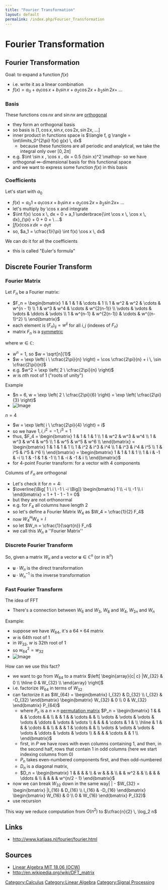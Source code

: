 ```yaml
---
title: "Fourier Transformation"
layout: default
permalink: /index.php/Fourier_Transformation
---
```


# Fourier Transformation

## Fourier Transformation
Goal: to expand a function $f(x)$
- i.e. write it as a linear combination 
- $f(x) = a_0 + a_1 \cos x + b_1 \sin x + a_2 \cos 2x + b_2 \sin 2x + \ ...$


### Basis
These functions $\cos nx$ and $\sin nx$ are [orthogonal](Orthogonal_Functions)
- they form an orthogonal basis
- so basis is $\big[ 1, \cos x, \sin x, \cos 2x, \sin 2x, \ ... \big]$
- inner product in functions space is $\langle f, g \rangle = \int\limits_0^{2\pi} f(x) g(x) \, dx$
  - because these functions are all periodic and analytical, we take the integral only over $[0, 2 \pi]$
- e.g. $\int \sin x \, \cos x \, dx = 0.5 (\sin x)^2 \mathop- so we have orthogonal $\infty$-dimensional basis for this functional space
- and we want to express some function $f(x)$ in this basis 


### Coefficients
Let's start with $a_0$ 
- $f(x) = a_0 1 + a_1 \cos x + b_1 \sin x + a_2 \cos 2x + b_2 \sin 2x + \ ...$
- let's multiply by \cos x and integrate 
- $\int f(x) \cos x \, dx = 0 + a_1 \underbrace{\int \cos x \, \cos x \, dx}_{\pi} + 0 + 0 + \ ...$
- $\int f(x) \cos x \, dx = a_1 \pi$
- so, $a_1 = \cfrac{1}{\pi} \int f(x) \cos x \, dx$

We can do it for all the coefficients 
- this is called "Euler's formula"


## Discrete Fourier Transform
### Fourier Matrix
Let $F_n$ be a Fourier matrix:
- $F_n = \begin{bmatrix} 
1 & 1 & 1 & \cdots & 1 \\
1 & w^2 & w^2 & \cdots & w^{n - 1} \\
1 & w^3 & w^4 & \cdots & w^{2(n-1)} \\
\vdots & \vdots & \vdots & \ddots & \vdots \\
1 & w^{n-1} & w^{2(n-1)} & \cdots & w^{(n-1)^2} \\
\end{bmatrix}$
- each element is $(F_n)_{ij} = w^{ij}$ for all $i,j$ (indexes of $F_n$)
- matrix $F_n$ is a [symmetric](Symmetric_Matrix)

where $w \in \mathbb C$:
- $w^n = 1$, so $w = \sqrt[n]{1}$
- $w = \exp \left( i \ \cfrac{2\pi}{n} \right) = \cos \cfrac{2\pi}{n} + i \, \sin \cfrac{2\pi}{n}$
- e.g. $w^2 = \exp \left( 2 \ \cfrac{2\pi}{n} \right)$
- $w$ is $n$th root of 1 ("roots of unity")


Example 
- $n = 6, w = \exp \left( 2 \ \cfrac{2\pi}{6} \right) = \exp \left( \cfrac{2\pi}{3} \right)$
- <img src="http://habrastorage.org/files/6f0/506/22c/6f050622c0eb47e4bd5eeb8c3dfcd463.png" alt="Image">

$n = 4$
- $w = \exp \left( i \ \cfrac{2\pi}{4} \right) = i$
- so we have $1, i, i^2 = -1, i^3 = 1$
- thus, $F_4 = \begin{bmatrix} 
1 & 1 & 1 & 1 \\
1 & w^2 & w^3 & w^4 \\
1 & w^3 & w^4 & w^5 \\
1 & w^5 & w^5 & w^6 \\
\end{bmatrix} = \begin{bmatrix} 
1 & 1 & 1 & 1 \\
1 & i^2 & i^3 & i^4 \\
1 & i^3 & i^4 & i^5 \\
1 & i^5 & i^5 & i^6 \\
\end{bmatrix} = \begin{bmatrix} 
1 & 1 & 1 & 1 \\
1 & i & -1 & -i \\
1 & -1 & 1 & -1 \\
1 & -i & -1 & i \\
\end{bmatrix}$
- for 4-point Fourier transform: for a vector with 4 components 



Columns of $F_n$ are orthogonal
- Let's check it for $n=4$:
- $\overline{\Big[ 1 \ i \ -1 \ -i \Big]} \begin{bmatrix} 1 \\ -i \\ -1 \\ i \end{bmatrix} = 1 + 1 - 1 - 1 = 0$
- but they are not orthonormal
- e.g. for $F_4$ all columns have length 2
- so let's define a Fourier Matrix $W_4$ as $W_4 = \cfrac{1}{2} F_4$
- now $W_4^H W_4 = I$
- so let $W_n = \cfrac{1}{\sqrt{n}} F_n$
- we call this $W_n$ a ''Fourier Matrix''


### Discrete Fourier Transform
So, given a matrix $W_n$ and a vector $\mathbf u \in \mathbb C^{n}$ (or in $\mathbb R^{n}$)
- $\mathbf u \cdot W_n$ is the direct transformation
- $\mathbf u \cdot W_n^{-1}$ is the inverse transformation



### Fast Fourier Transform
The idea of FFT 
- There's a connection between $W_6$ and $W_3$, $W_8$ and $W_4$, $W_{2n}$ and $W_n$

Example:
- suppose we have $W_{64}$, it's a $64 \times 64$ matrix
- $w$ is 64th root of 1
- in $W_{32}$, $w$ is 32th root of 1
- so $w_{64}^2 = w_{32}$
- <img src="http://habrastorage.org/files/96f/2c3/858/96f2c3858129488290280b709be08893.png" alt="Image">

How can we use this fact? 
- we want to go from $W_64$ to a matrix $\left[ \begin{array}{c| c} |W_{32} & 0 \\
\hline
0 & W_{32} \\
\end{array} \right]$ 
- i.e. factorize $W_{64}$ in terms of $W_{32}$
- can factorize it as $W_{64} = \begin{bmatrix}
I_{32} & D_{32} \\
I_{32} & -D_{32} 
\end{bmatrix} 
\begin{bmatrix}
W_{32} & 0 \\
0 & W_{32}
\end{bmatrix} 
P_{64}$
  - where $P_n$ is a $n \times n$ [permutation matrix](Permutation_Matrices) $P_n = \begin{bmatrix}
1 &   &   &   & \cdots &   &    \\
  &   & 1 &   & \cdots &   &   \\
\vdots & \vdots & \vdots & \vdots & \ddots & \vdots & \vdots \\
  &   &   &   & \cdots & 1 &   \\
\hline
  & 1 &   &   & \cdots &   &    \\
  &   &   & 1 & \cdots &   &   \\
\vdots & \vdots & \vdots & \vdots & \ddots & \vdots & \vdots \\
  &   &   &   & \cdots &   & 1 \\
\end{bmatrix}$
  - first, in $P$ we have rows with even columns containing $1$, and then, in the second half, rows that contain $1$ in odd columns (here we start indexing columns from 0)
  - $P_n$ takes even-numbered components first, and then odd-numbered
  - $D_n$ is a diagonal matrix, 
  - $D_n = \begin{bmatrix}
1 &   &      &        &   \\
  & w &      &        &   \\
  &   & w^2  &        &   \\
  &   &      & \ddots  &   \\
  &   &      &        & w^{n/2 - 1}
\end{bmatrix}$
- now we can break $W_{32}$ down in the same way|   |  - $W_{32} = \begin{bmatrix} |I_{16} &  D_{16} \\
I_{16} & -D_{16} 
\end{bmatrix} 
\begin{bmatrix}
W_{16} & 0 \\
0 & W_{16}
\end{bmatrix} 
P_{32}$
- use recursion


This way we reduce computation from $O(n^2)$ to $\cfrac{n}{2} \, \log_2 n$


## Links
- http://www.katjaas.nl/fourier/fourier.html

## Sources
- [Linear Algebra MIT 18.06 (OCW)](Linear_Algebra_MIT_18.06_(OCW))
- http://en.wikipedia.org/wiki/DFT_matrix

[Category:Calculus](Category_Calculus)
[Category:Linear Algebra](Category_Linear_Algebra)
[Category:Signal Processing](Category_Signal_Processing)